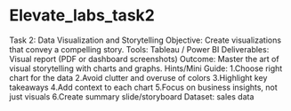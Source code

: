# Elevate_labs_task2

Task 2: Data Visualization and Storytelling
Objective: Create visualizations that convey a compelling story.
Tools: Tableau / Power BI
Deliverables: Visual report (PDF or dashboard screenshots)
Outcome: Master the art of visual storytelling with charts and graphs.
Hints/Mini Guide:
1.Choose right chart for the data
2.Avoid clutter and overuse of colors
3.Highlight key takeaways
4.Add context to each chart
5.Focus on business insights, not just visuals
6.Create summary slide/storyboard
Dataset: sales data
